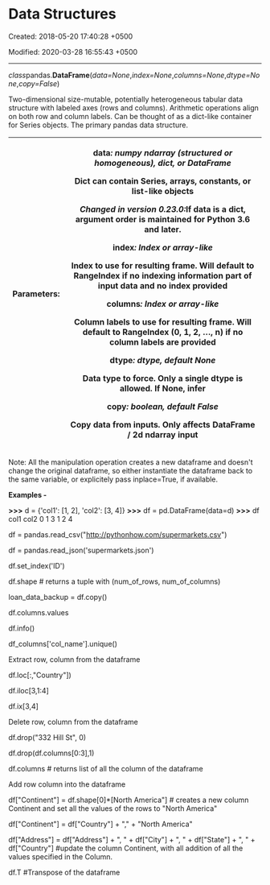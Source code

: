# Data Structures

Created: 2018-05-20 17:40:28 +0500

Modified: 2020-03-28 16:55:43 +0500

---

*class*pandas.**DataFrame**(*data=None*,*index=None*,*columns=None*,*dtype=None*,*copy=False*)

Two-dimensional size-mutable, potentially heterogeneous tabular data structure with labeled axes (rows and columns). Arithmetic operations align on both row and column labels. Can be thought of as a dict-like container for Series objects. The primary pandas data structure.

<table>
<colgroup>
<col style="width: 21%" />
<col style="width: 78%" />
</colgroup>
<thead>
<tr class="header">
<th><strong>Parameters:</strong></th>
<th><p><strong>data</strong><em>: numpy ndarray (structured or homogeneous), dict, or DataFrame</em></p>
<p>Dict can contain Series, arrays, constants, or list-like objects</p>
<p><em>Changed in version 0.23.0:</em>If data is a dict, argument order is maintained for Python 3.6 and later.</p>
<p><strong>index</strong><em>: Index or array-like</em></p>
<p>Index to use for resulting frame. Will default to RangeIndex if no indexing information part of input data and no index provided</p>
<p><strong>columns</strong><em>: Index or array-like</em></p>
<p>Column labels to use for resulting frame. Will default to RangeIndex (0, 1, 2, …, n) if no column labels are provided</p>
<p><strong>dtype</strong><em>: dtype, default None</em></p>
<p>Data type to force. Only a single dtype is allowed. If None, infer</p>
<p><strong>copy</strong><em>: boolean, default False</em></p>
<p>Copy data from inputs. Only affects DataFrame / 2d ndarray input</p></th>
</tr>
</thead>
<tbody>
</tbody>
</table>





Note: All the manipulation operation creates a new dataframe and doesn't change the original dataframe, so either instantiate the dataframe back to the same variable, or explicitely pass inplace=True, if available.



**Examples -**

**>>>** d = {'col1': [1, 2], 'col2': [3, 4]}
**>>>** df = pd.DataFrame(data=d)
**>>>** df
col1 col2
0 1 3
1 2 4



df = pandas.read_csv("http://pythonhow.com/supermarkets.csv")

df = pandas.read_json('supermarkets.json')

df.set_index('ID')

df.shape # returns a tuple with (num_of_rows, num_of_columns)



loan_data_backup = df.copy()

df.columns.values

df.info()

df_columns['col_name'].unique()



Extract row, column from the dataframe

df.loc[:,"Country"])

df.iloc[3,1:4]

df.ix[3,4]



Delete row, column from the dataframe

df.drop("332 Hill St", 0)

df.drop(df.columns[0:3],1)

df.columns # returns list of all the column of the dataframe



Add row column into the dataframe

df["Continent"] = df.shape[0]*[North America"] # creates a new column Continent and set all the values of the rows to "North America"



df["Continent"] = df["Country"] + "," + "North America"

df["Address"] = df["Address"] + ", " + df["City"] + ", " + df["State"] + ", " + df["Country"] #update the column Continent, with all addition of all the values specified in the Column.



df.T #Transpose of the dataframe

